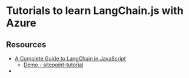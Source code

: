 # Tutorials to learn LangChain.js with Azure

## Resources

- [A Complete Guide to LangChain in JavaScript](https://www.sitepoint.com/langchain-javascript-complete-guide/)
  - [Demo - sitepoint-tutorial](./sitepoint-tutorial/)
- 